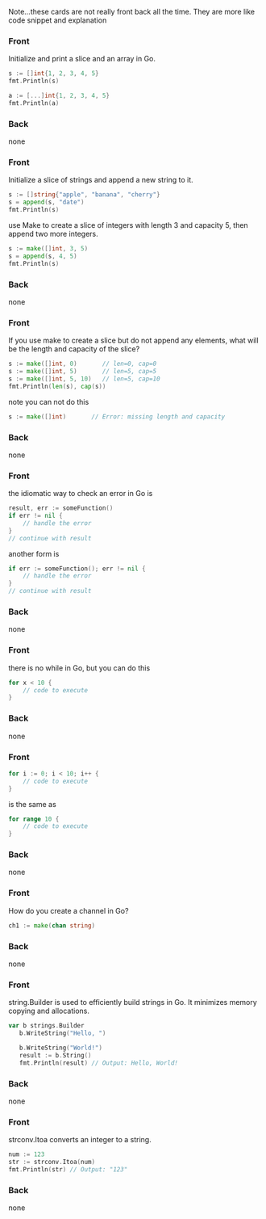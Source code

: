 
Note...these cards are not really front back all the time.  They are more like code snippet and explanation


<!-- Card Start -->

### Front

Initialize and print a slice and an array in Go.
```go
s := []int{1, 2, 3, 4, 5} 
fmt.Println(s)

a := [...]int{1, 2, 3, 4, 5} 
fmt.Println(a)
```

### Back

none
<!-- Card End -->
<!-- Card Start -->

### Front
 
Initialize a slice of strings and append a new string to it.

```go
s := []string{"apple", "banana", "cherry"}
s = append(s, "date")   
fmt.Println(s)
```

use Make to create a slice of integers with length 3 and capacity 5, then append two more integers. 
```go
s := make([]int, 3, 5)
s = append(s, 4, 5)
fmt.Println(s)
```

### Back
none
<!-- Card End -->
<!-- Card Start -->

### Front

If you use make to create a slice but do not append any elements, what will be the length and capacity of the slice?

```go
s := make([]int, 0)       // len=0, cap=0
s := make([]int, 5)       // len=5, cap=5
s := make([]int, 5, 10)   // len=5, cap=10
fmt.Println(len(s), cap(s))
```

note you can not do this
```go   
s := make([]int)       // Error: missing length and capacity
```

### Back

none

<!-- Card End -->
<!-- Card Start -->

### Front

the idiomatic way to check an error in Go is

```go
result, err := someFunction()
if err != nil {
    // handle the error
}       
// continue with result
```

another form is

```go
if err := someFunction(); err != nil {
    // handle the error
}
// continue with result
```

### Back

none

<!-- Card End -->
<!-- Card Start -->

### Front

there is no while in Go, but you can do this

```go
for x < 10 {
    // code to execute
}
```
### Back

none
<!-- Card End -->
<!-- Card Start -->

### Front

 
```go   
for i := 0; i < 10; i++ {
    // code to execute
}
```
is the same as
```go   
for range 10 {
    // code to execute
}
```

### Back
none

<!-- Card End -->
<!-- Card Start -->

### Front

How do you create a channel in Go?

```go
ch1 := make(chan string)
```

 
### Back

none

<!-- Card End -->

    


<!-- Card Start -->

### Front
 string.Builder is used to efficiently build strings in Go. It minimizes memory copying and allocations.

 ```go
 var b strings.Builder  
    b.WriteString("Hello, ")

    b.WriteString("World!")
    result := b.String()
    fmt.Println(result) // Output: Hello, World!

```

### Back

none

<!-- Card End -->


<!-- Card Start -->

### Front

strconv.Itoa converts an integer to a string.

```go       
num := 123
str := strconv.Itoa(num)
fmt.Println(str) // Output: "123"
```
### Back

none

<!-- Card End -->



